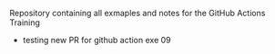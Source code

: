 Repository containing all exmaples and notes for the GitHub Actions Training

- testing new PR for github action exe 09
